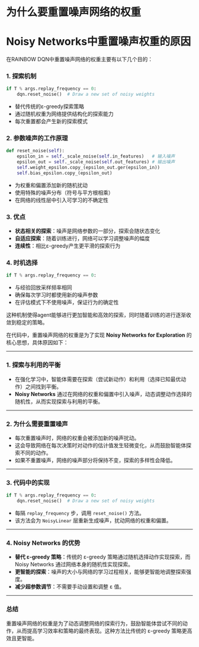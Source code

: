 # 为什么要重置噪声网络的权重
# Noisy Networks中重置噪声权重的原因

在RAINBOW DQN中重置噪声网络的权重主要有以下几个目的：

### 1. 探索机制
```python
if T % args.replay_frequency == 0:
    dqn.reset_noise()  # Draw a new set of noisy weights
```
- 替代传统的ε-greedy探索策略
- 通过随机权重为网络提供结构化的探索能力
- 每次重置都会产生新的探索模式

### 2. 参数噪声的工作原理
```python
def reset_noise(self):
    epsilon_in = self._scale_noise(self.in_features)   # 输入噪声
    epsilon_out = self._scale_noise(self.out_features) # 输出噪声
    self.weight_epsilon.copy_(epsilon_out.ger(epsilon_in))
    self.bias_epsilon.copy_(epsilon_out)
```
- 为权重和偏置添加新的随机扰动
- 使用特殊的噪声分布（符号与平方根相乘）
- 在网络的线性层中引入可学习的不确定性

### 3. 优点
- **状态相关的探索**：噪声是网络参数的一部分，探索会随状态变化
- **自适应探索**：随着训练进行，网络可以学习调整噪声的幅度
- **连续性**：相比ε-greedy产生更平滑的探索行为

### 4. 时机选择
```python
if T % args.replay_frequency == 0:
```
- 与经验回放采样频率相同
- 确保每次学习时都使用新的噪声参数
- 在评估模式下不使用噪声，保证行为的确定性

这种机制使得agent能够进行更加智能和高效的探索，同时随着训练的进行逐渐收敛到稳定的策略。

在代码中，重置噪声网络的权重是为了实现 **Noisy Networks for Exploration** 的核心思想，具体原因如下：

---

### 1. **探索与利用的平衡**
- 在强化学习中，智能体需要在探索（尝试新动作）和利用（选择已知最优动作）之间找到平衡。
- **Noisy Networks** 通过在网络的权重和偏置中引入噪声，动态调整动作选择的随机性，从而实现探索与利用的平衡。

---

### 2. **为什么需要重置噪声**
- 每次重置噪声时，网络的权重会被添加新的噪声扰动。
- 这会导致网络在每次决策时对动作的估计值发生轻微变化，从而鼓励智能体探索不同的动作。
- 如果不重置噪声，网络的噪声部分将保持不变，探索的多样性会降低。

---

### 3. **代码中的实现**
```python
if T % args.replay_frequency == 0:
    dqn.reset_noise()  # Draw a new set of noisy weights
```
- 每隔 `replay_frequency` 步，调用 `reset_noise()` 方法。
- 该方法会为 `NoisyLinear` 层重新生成噪声，扰动网络的权重和偏置。

---

### 4. **Noisy Networks 的优势**
- **替代 ε-greedy 策略**：传统的 ε-greedy 策略通过随机选择动作实现探索，而 Noisy Networks 通过网络本身的随机性实现探索。
- **更智能的探索**：噪声的大小与网络的学习过程相关，能够更智能地调整探索强度。
- **减少超参数调节**：不需要手动设置和调整 ε 值。

---

### 总结
重置噪声网络的权重是为了动态调整网络的探索行为，鼓励智能体尝试不同的动作，从而提高学习效率和策略的最终表现。这种方法比传统的 ε-greedy 策略更高效且更智能。